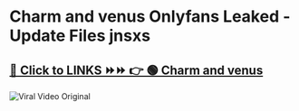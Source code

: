 
 # Charm and venus Onlyfans Leaked - Update Files jnsxs

## <h2><a href="https://clipsfans.com/Charm_and_venus&ref=git">🔗 Click to LINKS ⏩⏩ 👉 🟢 Charm and venus </a></h2>

<a href="https://clipsfans.com/Charm_and_venus&ref=git" rel="nofollow" data-target="animated-image.originalLink"><img src="https://i.ibb.co.com/xMMVF88/686577567.gif" alt="Viral Video Original" style="max-width: 100%; display: inline-block;" data-target="animated-image.originalImage"></a>

